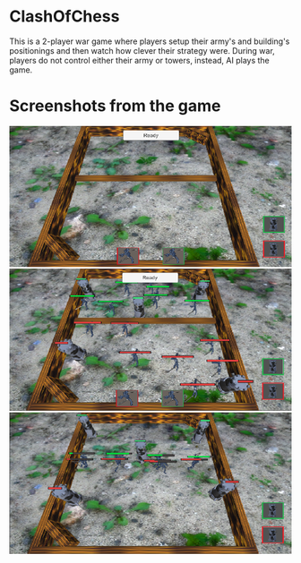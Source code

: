 # ClashOfChess

  This is a 2-player war game where players setup their army's and building's positionings and then watch how clever their strategy were.
  During war, players do not control either their army or towers, instead, AI plays the game.
  
# Screenshots from the game

![GameIntro](Screenshots/GameIntro.png)
![Formation](Screenshots/Formation.png)
![Fight](Screenshots/Fight.png)
